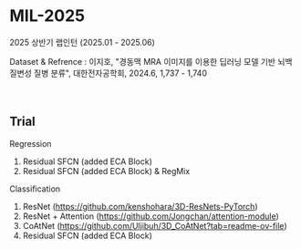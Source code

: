 # MIL-2025
2025 상반기 랩인턴 (2025.01 - 2025.06)

Dataset & Refrence : 이지호, "경동맥 MRA 이미지를 이용한 딥러닝 모델 기반 뇌백질변성 질병 분류", 대한전자공학회, 2024.6, 1,737 - 1,740
<br>
<br>
<br>
## Trial

Regression
1. Residual SFCN (added ECA Block)
2. Residual SFCN (added ECA Block) & RegMix

Classification
1. ResNet (https://github.com/kenshohara/3D-ResNets-PyTorch)
2. ResNet + Attention (https://github.com/Jongchan/attention-module)
3. CoAtNet (https://github.com/Uljibuh/3D_CoAtNet?tab=readme-ov-file)
4. Residual SFCN (added ECA Block)
